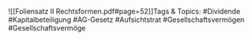 
![[Foliensatz II Rechtsformen.pdf#page=52]]Tags & Topics:
   #Dividende
   #Kapitalbeteiligung
   #AG-Gesetz
   #Aufsichtstrat
   #Gesellschaftsvermögen
   #Gesellschaftsvermöge